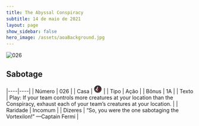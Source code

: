 ```yaml
---
title: The Abyssal Conspiracy
subtitle: 14 de maio de 2021
layout: page
show_sidebar: false
hero_image: /assets/aoaBackground.jpg
---
```


![026](https://cards-keyforge.s3.eu-north-1.amazonaws.com/media/en/tac/026.png)

## Sabotage

|----|----|
| Número | 026 |
| Casa | ![Conspiracy](https://raw.githubusercontent.com/cardsofkeyforge/cardsofkeyforge.github.io/master/tac/conspiracy.png "Conspiracy") |
| Tipo | Ação |
| Bônus | 1A |
| Texto | Play: If your team controls more creatures at your location than the Conspiracy, exhaust each of your team’s creatures at your location. |
| Raridade | Incomum |
| Dizeres | “So, you were the one sabotaging the Vortexilon!” —Captain Fermi |
